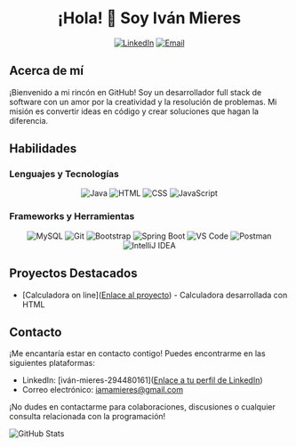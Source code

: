 <!-- Encabezado -->
<h1 align="center">¡Hola! 👋 Soy Iván Mieres</h1>

<p align="center">
  <a href=["Enlace a tu perfil de LinkedIn"](https://www.linkedin.com/in/iv%C3%A1n-mieres-294480161/)><img alt="LinkedIn" src="https://img.shields.io/badge/-LinkedIn-0077B5?style=flat-square&logo=linkedin&logoColor=white"></a>
  <a href="mailto:iamamieres@gmail.com"><img alt="Email" src="https://img.shields.io/badge/-Email-D14836?style=flat-square&logo=gmail&logoColor=white"></a>
</p>

## Acerca de mí
¡Bienvenido a mi rincón en GitHub! Soy un desarrollador full stack de software con un amor por la creatividad y la resolución de problemas. Mi misión es convertir ideas en código y crear soluciones que hagan la diferencia.

## Habilidades

### Lenguajes y Tecnologías
<p align="center">
  <img alt="Java" src="https://img.shields.io/badge/Java-%23007396.svg?style=flat-square&logo=java&logoColor=white">
  <img alt="HTML" src="https://img.shields.io/badge/HTML-%23E34F26.svg?style=flat-square&logo=html5&logoColor=white">
  <img alt="CSS" src="https://img.shields.io/badge/CSS-%231572B6.svg?style=flat-square&logo=css3&logoColor=white">
  <img alt="JavaScript" src="https://img.shields.io/badge/JavaScript-%23F7DF1E.svg?style=flat-square&logo=javascript&logoColor=black">
</p>

### Frameworks y Herramientas
<p align="center">
  <img alt="MySQL" src="https://img.shields.io/badge/MySQL-%234479A1.svg?style=flat-square&logo=mysql&logoColor=white">
  <img alt="Git" src="https://img.shields.io/badge/Git-%23F05032.svg?style=flat-square&logo=git&logoColor=white">
  <img alt="Bootstrap" src="https://img.shields.io/badge/Bootstrap-%23563D7C.svg?style=flat-square&logo=bootstrap&logoColor=white">
  <img alt="Spring Boot" src="https://img.shields.io/badge/Spring%20Boot-%236DB33F.svg?style=flat-square&logo=spring-boot&logoColor=white">
  <img alt="VS Code" src="https://img.shields.io/badge/VS%20Code-%23007ACC.svg?style=flat-square&logo=visual-studio-code&logoColor=white">
  <img alt="Postman" src="https://img.shields.io/badge/Postman-%23FF6C37.svg?style=flat-square&logo=postman&logoColor=white">
  <img alt="IntelliJ IDEA" src="https://img.shields.io/badge/IntelliJ%20IDEA-%23000000.svg?style=flat-square&logo=intellij-idea&logoColor=white">
</p>

## Proyectos Destacados
- [Calculadora on line]([Enlace al proyecto](https://iamamieres.github.io/sprint-calculadora/)) - Calculadora desarrollada con HTML

## Contacto
¡Me encantaría estar en contacto contigo! Puedes encontrarme en las siguientes plataformas:
- LinkedIn: [iván-mieres-294480161]([Enlace a tu perfil de LinkedIn](https://www.linkedin.com/in/iv%C3%A1n-mieres-294480161/))
- Correo electrónico: [iamamieres@gmail.com](mailto:iamamieres@gmail.com)

¡No dudes en contactarme para colaboraciones, discusiones o cualquier consulta relacionada con la programación!

![GitHub Stats](https://github-readme-stats.vercel.app/api?username=iamamieres&show_icons=true)

